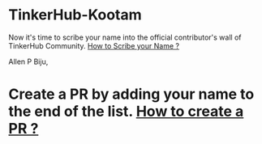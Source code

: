 # TinkerHub-Kootam
Now it's time to scribe your name into the official contributor's wall of TinkerHub Community. [How to Scribe your Name ?](#how-to)

Allen P Biju, 

# <a name="some-id"></a> Create a PR by adding your name to the end of the list. [How to create a PR ?](https://docs.github.com/en/free-pro-team@latest/github/collaborating-with-issues-and-pull-requests/creating-a-pull-request)


